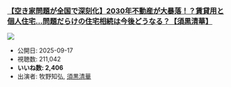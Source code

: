 ### [【空き家問題が全国で深刻化】2030年不動産が大暴落！？賃貸用と個人住宅...問題だらけの住宅相続は今後どうなる？【須黒清華】](https://www.youtube.com/watch?v=jioRrE89XpY)
[![](https://img.youtube.com/vi/jioRrE89XpY/sddefault.jpg)](https://www.youtube.com/watch?v=jioRrE89XpY)
-   公開日: 2025-09-17
-   視聴数: 211,042
-   **いいね数: 2,406**
-   出演者: 牧野知弘, [須黒清華](/rehacq_fan/people/須黒清華 "wikilink")

